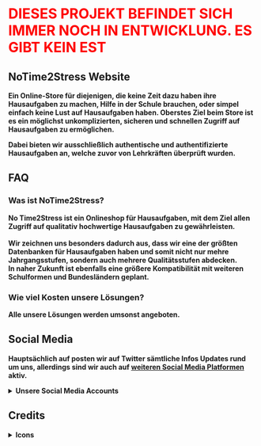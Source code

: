 # <font color="#ff0000">DIESES PROJEKT BEFINDET SICH IMMER NOCH IN ENTWICKLUNG. <b>ES GIBT KEIN EST</font>

## NoTime2Stress Website

Ein Online-Store für diejenigen, die keine Zeit dazu haben ihre Hausaufgaben zu machen, Hilfe in der Schule brauchen, oder simpel einfach keine Lust auf Hausaufgaben haben. Oberstes Ziel beim Store ist es ein möglichst unkomplizierten, sicheren und schnellen Zugriff auf Hausaufgaben zu ermöglichen. 

Dabei bieten wir ausschließlich authentische und authentifizierte Hausaufgaben an, welche zuvor von Lehrkräften überprüft wurden. 
## FAQ

### Was ist NoTime2Stress?

No Time2Stress ist ein Onlineshop für Hausaufgaben, mit dem Ziel allen Zugriff auf qualitativ hochwertige Hausaufgaben zu gewährleisten.<br> <br>
Wir zeichnen uns besonders dadurch aus, dass wir eine der größten Datenbanken für Hausaufgaben haben und somit nicht nur mehre Jahrgangsstufen, sondern auch mehrere Qualitätsstufen abdecken. <br>
In naher Zukunft ist ebenfalls eine größere Kompatibilität mit weiteren Schulformen und Bundesländern geplant. 

### Wie viel Kosten unsere Lösungen?

<b>Alle unsere Lösungen</b> werden <b>umsonst</b> angeboten.

## Social Media

Hauptsächlich auf posten wir auf Twitter sämtliche Infos Updates rund um uns, allerdings sind wir auch auf <a href="https://linktr.ee/notime2stress"> weiteren Social Media Platformen </a> aktiv.

<details>
  <summary>Unsere Social Media Accounts</summary>
  
  <i>Hier sind sämtliche offzielle Accounts aufgelistet</i>

  Twitter: https://twitter.com/NoTime2Stress <br>
  Instagram: https://instagram.com/notime2stress <br>
  Mail: notime2stress@protonmail.com
  
  </details>
  
## Credits
<details>
  <summary>Icons</summary>
 
  <i>Diese Icons benutzen wir auf unsere Website oder anderen Seiten, die mit uns in Verbindung stehen</i>
  
<div>Icons made by <a href="https://www.flaticon.com/authors/pixel-perfect" title="Pixel perfect">Pixel perfect</a> from <a href="https://www.flaticon.com/" title="Flaticon">www.flaticon.com</a></div>
<div>Icons made by <a href="https://www.flaticon.com/authors/hight-quality-icons" title="Hight Quality Icons">Hight Quality Icons</a> from <a href="https://www.flaticon.com/" title="Flaticon">www.flaticon.com</a></div>
<div>Icons made by <a href="https://www.freepik.com" title="Freepik">Freepik</a> from <a href="https://www.flaticon.com/" title="Flaticon">www.flaticon.com</a></div>  

</details>
